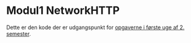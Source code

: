 # Modul1 NetworkHTTP
Dette er den kode der er udgangspunkt for [opgaverne i første uge af 2. semester](https://datsoftlyngby.github.io/dat2sem2019SpringBornholm/Modul1/Httpserver.html).

